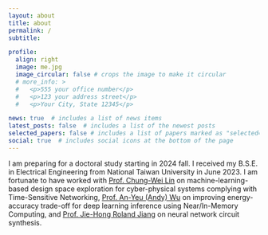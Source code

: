 ```yaml
---
layout: about
title: about
permalink: /
subtitle:

profile:
  align: right
  image: me.jpg
  image_circular: false # crops the image to make it circular
  # more_info: >
  #   <p>555 your office number</p>
  #   <p>123 your address street</p>
  #   <p>Your City, State 12345</p>

news: true  # includes a list of news items
latest_posts: false  # includes a list of the newest posts
selected_papers: false # includes a list of papers marked as "selected={true}"
social: true  # includes social icons at the bottom of the page
---
```


I am preparing for a doctoral study starting in 2024 fall. I received my B.S.E. in Electrical Engineering from National Taiwan University in June 2023. I am fortunate to have worked with [Prof. Chung-Wei Lin](https://www.csie.ntu.edu.tw/~cwlin/) on machine-learning-based design space exploration for cyber-physical systems complying with Time-Sensitive Networking, [Prof. An-Yeu (Andy) Wu](http://access.ee.ntu.edu.tw/) on improving energy-accuracy trade-off for deep learning inference using Near/In-Memory Computing, and [Prof. Jie-Hong Roland Jiang](http://cc.ee.ntu.edu.tw/~jhjiang/) on neural network circuit synthesis.
